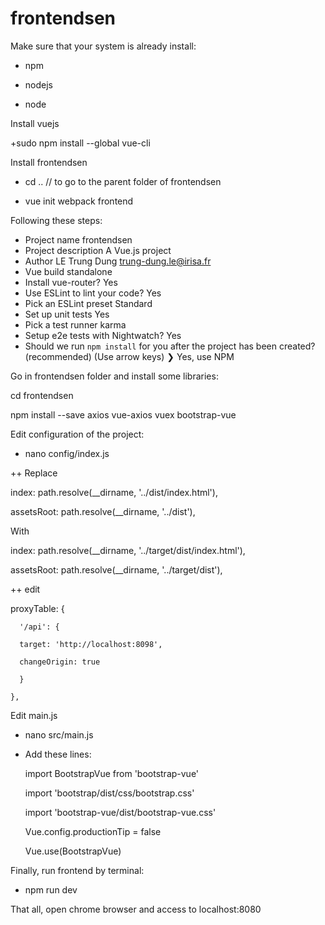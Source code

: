 # frontendsen
Make sure that your system is already install:

+ npm

+ nodejs

+ node

Install vuejs

+sudo npm install --global vue-cli

Install frontendsen

+ cd .. // to go to the parent folder of frontendsen

+ vue init webpack frontend

Following these steps:

+ Project name frontendsen
+ Project description A Vue.js project
+ Author LE Trung Dung <trung-dung.le@irisa.fr>
+ Vue build standalone
+ Install vue-router? Yes
+ Use ESLint to lint your code? Yes
+ Pick an ESLint preset Standard
+ Set up unit tests Yes
+ Pick a test runner karma
+ Setup e2e tests with Nightwatch? Yes
+ Should we run `npm install` for you after the project has been created? (recommended) (Use arrow keys)
❯ Yes, use NPM 

Go in frontendsen folder and install some libraries:

cd frontendsen

npm install --save axios vue-axios vuex bootstrap-vue

Edit configuration of the project:

+ nano config/index.js

++ Replace

index: path.resolve(__dirname, '../dist/index.html'),

assetsRoot: path.resolve(__dirname, '../dist'),

With

index: path.resolve(__dirname, '../target/dist/index.html'),

assetsRoot: path.resolve(__dirname, '../target/dist'),

++ edit 

 proxyTable: {
 
      '/api': {
      
      target: 'http://localhost:8098',
      
      changeOrigin: true
      
      }
      
    },

Edit main.js

+ nano src/main.js

+ Add these lines:

  import BootstrapVue from 'bootstrap-vue'
  
  import 'bootstrap/dist/css/bootstrap.css'
  
  import 'bootstrap-vue/dist/bootstrap-vue.css'
  
  Vue.config.productionTip = false
  
  Vue.use(BootstrapVue)
  
Finally, run frontend by terminal:

+ npm run dev

That all, open chrome browser and access to localhost:8080
